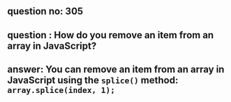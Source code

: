 
      
## question no: 305

## question : How do you remove an item from an array in JavaScript?

## answer: You can remove an item from an array in JavaScript using the `splice()` method: `array.splice(index, 1);`
      